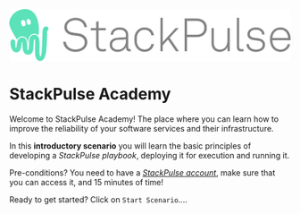 

![stackpulse_logo](assets/stackpulse_logo.png)

# StackPulse Academy



Welcome to StackPulse Academy! The place where you can learn how to improve the reliability of your software services and their infrastructure.

In this **introductory scenario** you will learn the basic principles of developing a _StackPulse playbook_, deploying it for execution and running it.

Pre-conditions? You need to have a [_StackPulse account_](https://stackpulse.com/get-started), make sure that you can access it, and 15 minutes of time!



Ready to get started? Click on `Start Scenario`....

  

